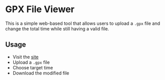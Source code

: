 # GPX File Viewer

This is a simple web-based tool that allows users to upload a `.gpx` file and change the total time while still having a valid
file.

## Usage
- Visit the [site](alexander4142.github.io)
- Upload a `.gpx` file
- Choose target time
- Download the modified file
